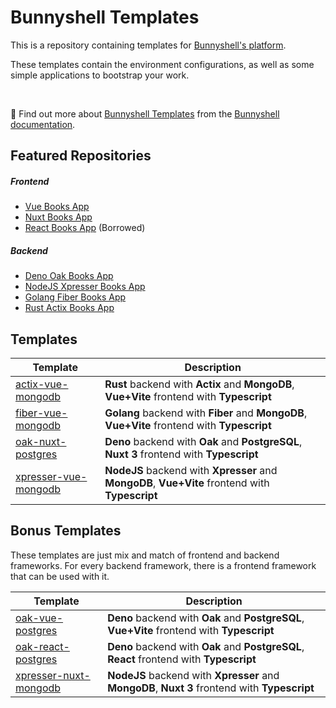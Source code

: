# Bunnyshell Templates

This is a repository containing templates for [Bunnyshell's platform](https://www.bunnyshell.com/).

These templates contain the environment configurations, as well as some simple applications to bootstrap your work.

&nbsp;

📖 Find out more about [Bunnyshell Templates](https://documentation.bunnyshell.com/docs/templates-what-are-templates)
from the [Bunnyshell documentation](https://documentation.bunnyshell.com/).


## Featured Repositories
##### Frontend
- [Vue Books App](https://github.com/trapcodeio/vue-books-app)
- [Nuxt Books App](https://github.com/trapcodeio/nuxt-books-app)
- [React Books App](https://github.com/bunnyshell/templates/tree/main/components/react-books-app) (Borrowed)

##### Backend
- [Deno Oak Books App](https://github.com/trapcodeio/deno-oak-books-app)
- [NodeJS Xpresser Books App](https://github.com/trapcodeio/xpresser-books-app)
- [Golang Fiber Books App](https://github.com/trapcodeio/golang-fiber-books-app)
- [Rust Actix Books App](https://github.com/trapcodeio/rust-actix-books-app)

## Templates

| Template                                                                     | Description                                                                                     |
|------------------------------------------------------------------------------|-------------------------------------------------------------------------------------------------|
| [actix-vue-mongodb](./.bunnyshell/templates/actix-vue-mongo/README.md)       | **Rust** backend with **Actix** and **MongoDB**, **Vue+Vite** frontend with **Typescript**      |
| [fiber-vue-mongodb](./.bunnyshell/templates/fiber-vue-mongo/README.md)       | **Golang** backend with **Fiber** and **MongoDB**, **Vue+Vite** frontend with **Typescript**    |
| [oak-nuxt-postgres](./.bunnyshell/templates/oak-nuxt-postgres/README.md)     | **Deno** backend with **Oak** and **PostgreSQL**, **Nuxt 3** frontend with **Typescript**       |
| [xpresser-vue-mongodb](./.bunnyshell/templates/xpresser-vue-mongo/README.md) | **NodeJS** backend with **Xpresser** and **MongoDB**, **Vue+Vite** frontend with **Typescript** |

## Bonus Templates

These templates are just mix and match of frontend and backend frameworks.
For every backend framework, there is a frontend framework that can be used with it.

| Template                                                                       | Description                                                                                   |
|--------------------------------------------------------------------------------|-----------------------------------------------------------------------------------------------|
| [oak-vue-postgres](./.bunnyshell/templates/oak-vue-postgres/README.md)         | **Deno** backend with **Oak** and **PostgreSQL**, **Vue+Vite** frontend with **Typescript**   |
| [oak-react-postgres](./.bunnyshell/templates/oak-react-postgres/README.md)     | **Deno** backend with **Oak** and **PostgreSQL**, **React** frontend with **Typescript**      |
| [xpresser-nuxt-mongodb](./.bunnyshell/templates/xpresser-nuxt-mongo/README.md) | **NodeJS** backend with **Xpresser** and **MongoDB**, **Nuxt 3** frontend with **Typescript** |
